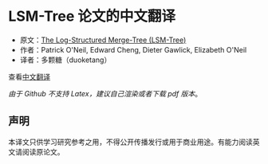 # LSM-Tree 论文的中文翻译
- 原文：[The Log-Structured Merge-Tree (LSM-Tree)](https://www.cs.umb.edu/~poneil/lsmtree.pdf)
- 作者：Patrick O'Neil, Edward Cheng, Dieter Gawlick, Elizabeth O'Neil
- 译者：多颗糖（duoketang）

查看[中文翻译](https://github.com/tangwz/LSM-Tree-CN/blob/main/LSM-Tree-CN.md)

*由于 Github 不支持 Latex，建议自己渲染或者下载 pdf 版本*。

## 声明
本译文只供学习研究参考之用，不得公开传播发行或用于商业用途。有能力阅读英文请阅读原论文。
